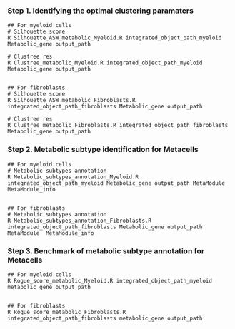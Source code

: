 ### Step 1. Identifying the optimal clustering paramaters
    ## For myeloid cells
    # Silhouette score
    R Silhouette_ASW_metabolic_Myeloid.R integrated_object_path_myeloid Metabolic_gene output_path
    
    # Clustree res
    R Clustree_metabolic_Myeloid.R integrated_object_path_myeloid Metabolic_gene output_path


    ## For fibroblasts
    # Silhouette score
    R Silhouette_ASW_metabolic_Fibroblasts.R integrated_object_path_fibroblasts Metabolic_gene output_path

    # Clustree res
    R Clustree_metabolic_Fibroblasts.R integrated_object_path_fibroblasts Metabolic_gene output_path

### Step 2. Metabolic subtype identification for Metacells
    ## For myeloid cells
    # Metabolic subtypes annotation 
    R Metabolic_subtypes_annotation_Myeloid.R integrated_object_path_myeloid Metabolic_gene output_path MetaModule  MetaModule_info


    ## For fibroblasts
    # Metabolic subtypes annotation 
    R Metabolic_subtypes_annotation_Fibroblasts.R integrated_object_path_fibroblasts Metabolic_gene output_path MetaModule  MetaModule_info

### Step 3. Benchmark of metabolic subtype annotation for Metacells
    ## For myeloid cells
    R Rogue_score_metabolic_Myeloid.R integrated_object_path_myeloid metabolic_gene output_path


    ## For fibroblasts
    R Rogue_score_metabolic_Fibroblasts.R integrated_object_path_fibroblasts metabolic_gene output_path

